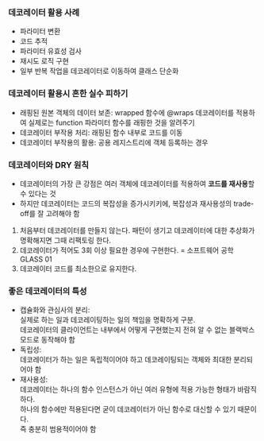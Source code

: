 ### 데코레이터 활용 사례

- 파라미터 변환
- 코드 추적
- 파라미터 유효성 검사
- 재시도 로직 구현
- 일부 반복 작업을 데코레이터로 이동하여 클래스 단순화

### 데코레이터 활용시 흔한 실수 피하기
- 래핑된 원본 객체의 데이터 보존: wrapped 함수에 @wraps 데코레이터를 적용하여 실제로는 function 파라미터 함수를 래핑한 것을 알려주기
- 데코레이터 부작용 처리: 래핑된 함수 내부로 코드를 이동
- 데코레이터 부작용의 활용: 공용 레지스트리에 객체 등록하는 경우

### 데코레이터와 DRY 원칙
- 데코레이터의 가장 큰 강점은 여러 객체에 데코레이터를 적용하여 **코드를 재사용**할 수 있다는 것
- 하지만 데코레이터는 코드의 복잡성을 증가시키키에, 복잡성과 재사용성의 trade-off를 잘 고려해야 함
1. 처음부터 데코레이터를 만들지 않는다. 패턴이 생기고 데코레이터에 대한 추상화가 명확해지면 그때 리팩토링 한다.
2. 데코레이터가 적어도 3회 이상 필요한 경우에 구현한다. = 소프트웨어 공학 GLASS 01
3. 데코레이터 코드를 최소한으로 유지한다.

### 좋은 데코레이터의 특성
- 캡슐화와 관심사의 분리:  
  실제로 하는 일과 데코레이팅하는 일의 책임을 명확하게 구분.  
  데코레이터의 클라이언트는 내부에서 어떻게 구현했는지 전혀 알 수 없는 블랙박스 모드로 동작해야 함
- 독립성:  
  데코레이터가 하는 일은 독립적이어야 하고 데코레이팅되는 객체와 최대한 분리되어야 함
- 재사용성:  
  데코레이터는 하나의 함수 인스턴스가 아닌 여러 유형에 적용 가능한 형태가 바람직하다.  
  하나의 함수에만 적용된다면 굳이 데코레이터가 아닌 함수로 대신할 수 있기 때문이다.  
  즉 충분히 범용적이어야 함